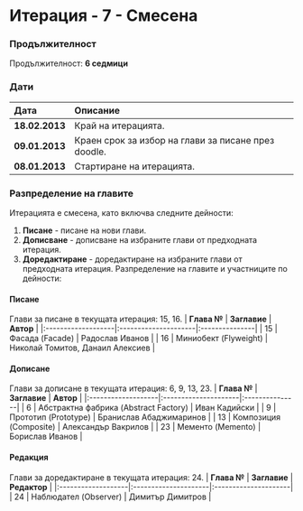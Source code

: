 # Итерация - 7 - Смесена #

### Продължителност ###

Продължителност: **6 седмици**

### Дати ###

| **Дата** | **Описание** |
|:-------------|:---------------------|
| **18.02.2013** | Край на итерацията. |
| **09.01.2013** | Краен срок за избор на глави за писане през doodle. |
| **08.01.2013** | Стартиране на итерацията.|


### Разпределение на главите ###
Итерацията е смесена, като включва следните дейности:
  1. **Писане** - писане на нови глави.
  1. **Дописване** - дописване на избраните глави от предходната итерация.
  1. **Доредактиране** - доредактиране на избраните глави от предходната итерация.
Разпределение на главите и участниците по дейности:




#### Писане ####
Глави за писане в текущата итерация: 15, 16.
| **Глава №** | **Заглавие** | **Автор** |
|:-------------------|:---------------------|:---------------|
| 15 | Фасада (Facade)  | Радослав Иванов |
| 16 | Миниобект (Flyweight) | Николай Томитов, Данаил Алексиев |


#### Дописане ####
Глави за дописане в текущата итерация: 6, 9, 13, 23.
| **Глава №** | **Заглавие** | **Автор** |
|:-------------------|:---------------------|:---------------|
| 6 | Абстрактна фабрика (Abstract Factory)  | Иван Кадийски |
| 9 | Прототип (Prototype) | Бранислав Абаджимаринов |
| 13 | Композиция (Composite) | Александър Вакрилов |
| 23 | Мементо (Memento) | Борислав Иванов |

#### Редакция ####
Глави за доредактиране в текущата итерация: 24.
| **Глава №** | **Заглавие** | **Редактор** |
|:-------------------|:---------------------|:---------------------|
| 24 | Наблюдател (Observer)  | Димитър Димитров |

